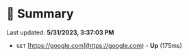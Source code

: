 # 📖 Summary
Last updated: **5/31/2023, 3:37:03 PM**

- `GET` [https://google.com](https://google.com) - **Up** (175ms)
